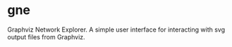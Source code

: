 # gne
Graphviz Network Explorer. A simple user interface for interacting with svg output files from Graphviz.
